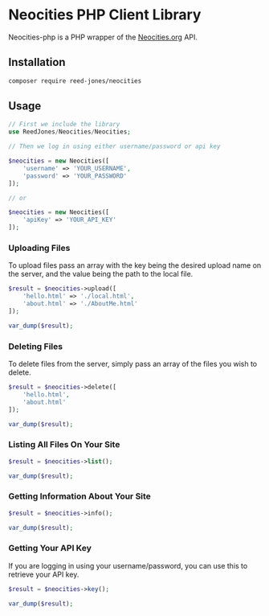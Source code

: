 # Neocities PHP Client Library
Neocities-php is a PHP wrapper of the [Neocities.org](https://neocities.org/) API.

## Installation
```sh
composer require reed-jones/neocities
```

## Usage
```php
// First we include the library
use ReedJones/Neocities/Neocities;

// Then we log in using either username/password or api key

$neocities = new Neocities([
    'username' => 'YOUR_USERNAME',
    'password' => 'YOUR_PASSWORD'
]);

// or

$neocities = new Neocities([
    'apiKey' => 'YOUR_API_KEY'
]);
```

### Uploading Files

To upload files pass an array with the key being the desired upload name on the server, and the value being the path to the local file.

```php
$result = $neocities->upload([
    'hello.html' => './local.html',
    'about.html' => './AboutMe.html'
]);

var_dump($result);
```

### Deleting Files

To delete files from the server, simply pass an array of the files you wish to delete.

```php
$result = $neocities->delete([
    'hello.html',
    'about.html'
]);

var_dump($result);
```


### Listing All Files On Your Site

```php
$result = $neocities->list();

var_dump($result);
```

### Getting Information About Your Site

```php
$result = $neocities->info();

var_dump($result);
```

### Getting Your API Key

If you are logging in using your username/password, you can use this to retrieve your API key.

```php
$result = $neocities->key();

var_dump($result);
```
